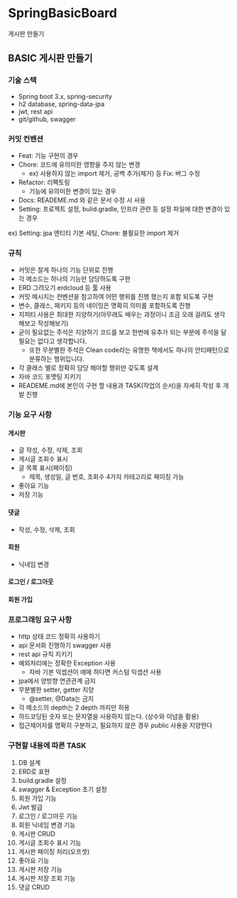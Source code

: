 # SpringBasicBoard
게시판 만들기

## BASIC 게시판 만들기

### 기술 스택
- Spring boot 3.x, spring-security
- h2 database, spring-data-jpa
- jwt, rest api
- git/github, swagger

### 커밋 컨벤션
- Feat: 기능 구현의 경우
- Chore: 코드에 유의미한 영향을 주지 않는 변경
    - ex) 사용하지 않는 import 제거, 공백 추가(제거) 등 Fix: 버그 수정
- Refactor: 리펙토링
  - 기능에 유의미한 변경이 있는 경우
- Docs: READEME.md 와 같은 문서 수정 시 사용
- Setting: 프로젝트 설정, bulid.gradle, 인프라 관련 등 설정 파일에 대한 변경이 있는 경우
  
ex) Setting: jpa 엔티티 기본 세팅, Chore: 불필요한 import 제거

### 규칙
- 커밋은 잘게 하나의 기능 단위로 진행
- 각 메소드는 하나의 기능만 담당하도록 구현
- ERD 그려오기 erdcloud 등 툴 사용
- 커밋 메시지는 컨벤션을 참고하여 어떤 행위를 진행 했는지 포함 되도록 구현
- 변수, 클래스, 패키지 등의 네이밍은 명확히 의미를 포함하도록 진행
- 지피티 사용은 최대한 지양하기(아무래도 배우는 과정이니 조금 오래 걸려도 생각 해보고 작성해보기)
- 굳이 필요없는 주석은 지양하기 코드를 보고 한번에 유추가 되는 부분에 주석을 달 필요는 없다고 생각합니다.
  - 또한 무분별한 주석은 Clean code라는 유명한 책에서도 하나의 안티패턴으로 분류하는 행위입니다.
- 각 클래스 별로 정확히 담당 해야할 행위만 갖도록 설계
- 자바 코드 포맷팅 지키기
- READEME.md에 본인이 구현 할 내용과 TASK(작업의 순서)을 자세히 작성 후 개발 진행

### 기능 요구 사항
#### 게시판
- 글 작성, 수정, 삭제, 조회
- 게시글 조회수 표시
- 글 목록 표시(페이징)
    - 제목, 생성일, 글 번호, 조회수 4가지 카테고리로 페이징 가능
- 좋아요 기능
- 저장 기능

#### 댓글
- 작성, 수정, 삭제, 조회

#### 회원
- 닉네임 변경

#### 로그인 / 로그아웃

#### 회원 가입

### 프로그래밍 요구 사항
- http 상태 코드 정확히 사용하기
- api 문서화 진행하기 swagger 사용
- rest api 규칙 지키기
- 예외처리에는 정확한 Exception 사용
  - 자바 기본 익셉션이 애매 하다면 커스텀 익셉션 사용
- jpa에서 양방향 연관관계 금지
- 무분별한 setter, getter 지양
  - @setter, @Data는 금지
- 각 메소드의 depth는 2 depth 까지만 허용
- 하드코딩된 숫자 또는 문자열을 사용하지 않는다. (상수와 이넘을 활용)
- 접근제어자를 명확히 구분하고, 필요하지 않은 경우 public 사용을 지양한다

### 구현할 내용에 따른 TASK
1. DB 설계
2. ERD로 표현
3. build.gradle 설정
4. swagger & Exception 초기 설정
5. 회원 가입 기능
6. Jwt 발급
7. 로그인 / 로그아웃 기능
8. 회원 닉네임 변경 기능
9. 게시판 CRUD
10. 게시글 조회수 표시 기능
11. 게시판 페이징 처리(오프셋)
12. 좋아요 기능
13. 게시판 저장 기능
14. 게시판 저장 조회 기능
15. 댓글 CRUD

